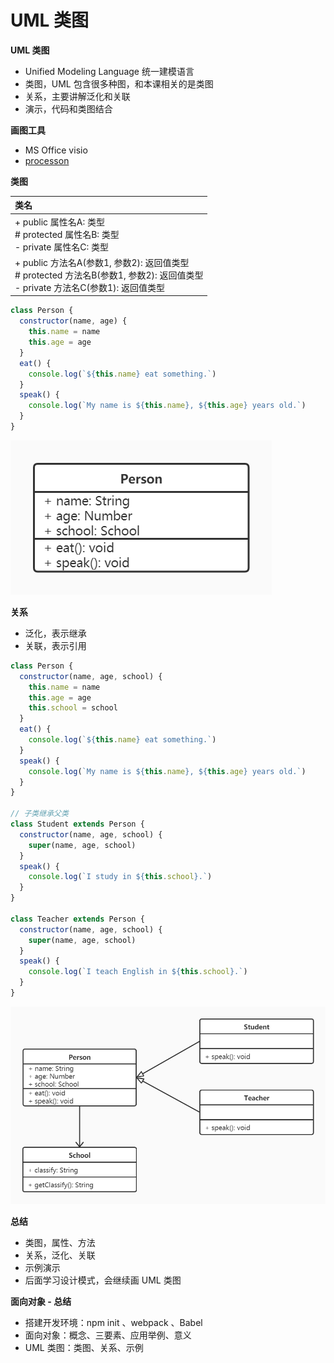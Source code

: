 # UML 类图

**UML 类图**

- Unified Modeling Language 统一建模语言
- 类图，UML 包含很多种图，和本课相关的是类图
- 关系，主要讲解泛化和关联
- 演示，代码和类图结合



**画图工具**

- MS Office visio
- [processon](https://www.processon.com/)



**类图**

| 类名                                                         |
| :----------------------------------------------------------- |
| + public 属性名A: 类型<br /># protected 属性名B: 类型<br />- private 属性名C: 类型 |
| + public 方法名A(参数1, 参数2): 返回值类型<br /># protected 方法名B(参数1, 参数2): 返回值类型<br />- private 方法名C(参数1): 返回值类型 |

```js
class Person {
  constructor(name, age) {
    this.name = name
    this.age = age
  }
  eat() {
    console.log(`${this.name} eat something.`)
  }
  speak() {
    console.log(`My name is ${this.name}, ${this.age} years old.`)
  }
}
```

![](https://github.com/negrochn/study-imooc/blob/master/255/img/uml-person.jpg?raw=true)



**关系**

- 泛化，表示继承
- 关联，表示引用

```js
class Person {
  constructor(name, age, school) {
    this.name = name
    this.age = age
    this.school = school
  }
  eat() {
    console.log(`${this.name} eat something.`)
  }
  speak() {
    console.log(`My name is ${this.name}, ${this.age} years old.`)
  }
}

// 子类继承父类
class Student extends Person {
  constructor(name, age, school) {
    super(name, age, school)
  }
  speak() {
    console.log(`I study in ${this.school}.`)
  }
}

class Teacher extends Person {
  constructor(name, age, school) {
    super(name, age, school)
  }
  speak() {
    console.log(`I teach English in ${this.school}.`)
  }
}
```

![](https://github.com/negrochn/study-imooc/blob/master/255/img/uml-person-school-student-teacher.jpg?raw=true)



**总结**

- 类图，属性、方法
- 关系，泛化、关联
- 示例演示
- 后面学习设计模式，会继续画 UML 类图



**面向对象 - 总结**

- 搭建开发环境：npm init 、webpack 、Babel
- 面向对象：概念、三要素、应用举例、意义
- UML 类图：类图、关系、示例

